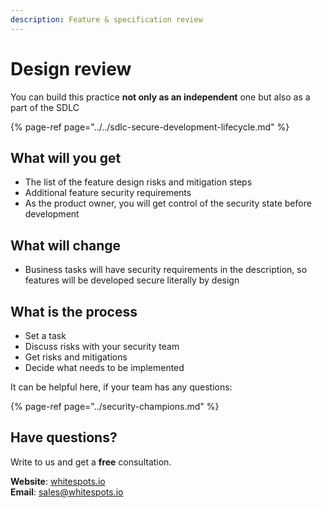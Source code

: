```yaml
---
description: Feature & specification review
---
```


# Design review

You can build this practice **not only as an independent** one but also as a part of the SDLC

{% page-ref page="../../sdlc-secure-development-lifecycle.md" %}

## What will you get

* The list of the feature design risks and mitigation steps
* Additional feature security requirements
* As the product owner, you will get control of the security state before development

## What will change

* Business tasks will have security requirements in the description, so features will be developed secure literally by design

## What is the process

* Set a task
* Discuss risks with your security team
* Get risks and mitigations
* Decide what needs to be implemented

It can be helpful here, if your team has any questions:

{% page-ref page="../security-champions.md" %}

## Have questions?

Write to us and get a **free** consultation.

**Website**: [whitespots.io](https://whitespots.io/?utm=appsecwiki)   
**Email**: [sales@whitespots.io](mailto:sales@whitespots.io)

